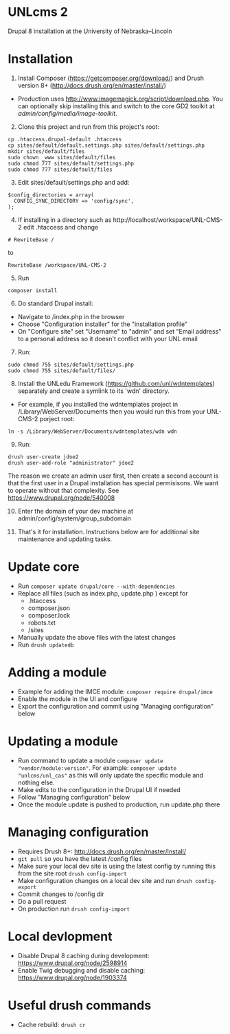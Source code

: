 # UNLcms 2
Drupal 8 installation at the University of Nebraska–Lincoln

# Installation

1. Install Composer (https://getcomposer.org/download/) and Drush version 8+ (http://docs.drush.org/en/master/install/)

  -  Production uses http://www.imagemagick.org/script/download.php. You can optionally skip installing this and switch to the core GD2 toolkit at _admin/config/media/image-toolkit_.

2. Clone this project and run from this project's root:
  ```
  cp .htaccess.drupal-default .htaccess
  cp sites/default/default.settings.php sites/default/settings.php
  mkdir sites/default/files
  sudo chown _www sites/default/files
  sudo chmod 777 sites/default/settings.php
  sudo chmod 777 sites/default/files
  ```
  
3. Edit sites/default/settings.php and add:
  ```
  $config_directories = array(
    CONFIG_SYNC_DIRECTORY => 'config/sync',
  );
  ```

4. If installing in a directory such as http://localhost/workspace/UNL-CMS-2 edit .htaccess and change
  ``` 
  # RewriteBase /
  ```
  to
  ``` 
  RewriteBase /workspace/UNL-CMS-2
  ```

5. Run
  ```
  composer install
  ```

6. Do standard Drupal install:
  * Navigate to /index.php in the browser
  * Choose "Configuration installer" for the "installation profile"
  * On "Configure site" set "Username" to "admin" and set "Email address" to a personal address so it doesn't conflict with your UNL email

7. Run:
  ```
  sudo chmod 755 sites/default/settings.php
  sudo chmod 755 sites/default/files/
  ```

8. Install the UNLedu Framework (https://github.com/unl/wdntemplates) separately and create a symlink to its 'wdn' directory.
  * For example, if you installed the wdntemplates project in /Library/WebServer/Documents then you would run this from your UNL-CMS-2 porject root:

  ```
  ln -s /Library/WebServer/Documents/wdntemplates/wdn wdn
  ```

9. Run:
  ```
  drush user-create jdoe2
  drush user-add-role "administrator" jdoe2
  ```
  The reason we create an admin user first, then create a second account is that the first user in a Drupal installation has special permisisons. We want to operate without that complexity. See https://www.drupal.org/node/540008

10. Enter the domain of your dev machine at admin/config/system/group_subdomain

11. That's it for installation. Instructions below are for additional site maintenance and updating tasks.

# Update core

  * Run `composer update drupal/core --with-dependencies`
  * Replace all files (such as index.php, update.php ) except for
    - .htaccess
    - composer.json
    - composer.lock
    - robots.txt
    - /sites
  * Manually update the above files with the latest changes
  * Run `drush updatedb`

# Adding a module

  * Example for adding the IMCE module: `composer require drupal/imce`
  * Enable the module in the UI and configure
  * Export the configuration and commit using "Managing configuration" below
  
# Updating a module

  * Run command to update a module `composer update "vendor/module:version"`. For example: `composer update "unlcms/unl_cas"` as this will only update the specific module and nothing else.
  * Make edits to the configuration in the Drupal UI if needed
  * Follow "Managing configuration" below
  * Once the module update is pushed to production, run update.php there

# Managing configuration

  * Requires Drush 8+: http://docs.drush.org/en/master/install/
  * `git pull` so you have the latest /config files
  * Make sure your local dev site is using the latest config by running this from the site root `drush config-import`
  * Make configuration changes on a local dev site and run `drush config-export`
  * Commit changes to /config dir
  * Do a pull request
  * On production run `drush config-import`

# Local devlopment

  * Disable Drupal 8 caching during development: https://www.drupal.org/node/2598914
  * Enable Twig debugging and disable caching: https://www.drupal.org/node/1903374

# Useful drush commands

  * Cache rebuild: `drush cr`
